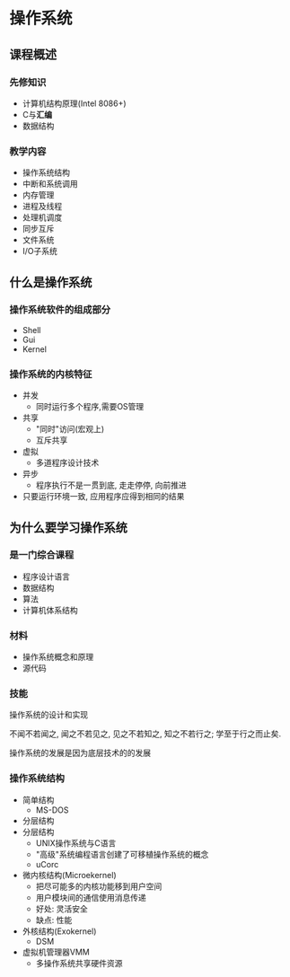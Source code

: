 # 操作系统

## 课程概述

### 先修知识
- 计算机结构原理(Intel 8086+)
- C与**汇编**
- 数据结构

### 教学内容
- 操作系统结构
- 中断和系统调用
- 内存管理
- 进程及线程
- 处理机调度
- 同步互斥
- 文件系统
- I/O子系统

## 什么是操作系统

### 操作系统软件的组成部分
- Shell
- Gui
- Kernel

### 操作系统的内核特征
- 并发
	- 同时运行多个程序,需要OS管理
-	共享
	- "同时"访问(宏观上)
	- 互斥共享
- 虚拟
	- 多道程序设计技术
- 异步
	- 程序执行不是一贯到底, 走走停停, 向前推进
- 只要运行环境一致, 应用程序应得到相同的结果

## 为什么要学习操作系统

### 是一门综合课程
- 程序设计语言
- 数据结构
- 算法
- 计算机体系结构

### 材料
- 操作系统概念和原理
- 源代码

### 技能
操作系统的设计和实现

不闻不若闻之, 闻之不若见之, 见之不若知之, 知之不若行之; 学至于行之而止矣. 

操作系统的发展是因为底层技术的的发展

### 操作系统结构
- 简单结构
	- MS-DOS
- 分层结构
- 分层结构
	- UNIX操作系统与C语言
	- "高级"系统编程语言创建了可移植操作系统的概念
	- uCorc
- 微内核结构(Microekernel)
	-	把尽可能多的内核功能移到用户空间
	- 用户模块间的通信使用消息传递
	- 好处: 灵活安全
	- 缺点: 性能
- 外核结构(Exokernel)
	- DSM
- 虚拟机管理器VMM
	- 多操作系统共享硬件资源



